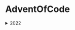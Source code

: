# AdventOfCode
<details>
  <summary>2022</summary>

  ### Puzzle

  1.[Calorie Counting](./AdventOfCode2022/AdventOfCode2022/input/day01/puzzle.md#puzzle)
  - [Solution](./AdventOfCode2022/AdventOfCode2022/Day01.cs#solution)

  2.[Rock Paper Scissors](./AdventOfCode2022/AdventOfCode2022/input/day02/puzzle.md#puzzle)
  - [Solution](./AdventOfCode2022/AdventOfCode2022/Day02.cs#solution)

  3.[Rucksack Reorganization](./AdventOfCode2022/AdventOfCode2022/input/day03/puzzle.md#puzzle)
  - [Solution](./AdventOfCode2022/AdventOfCode2022/Day03.cs#solution)

  4.[ Camp Cleanup](./AdventOfCode2022/AdventOfCode2022/input/day04/puzzle.md#puzzle)
  - [Solution](./AdventOfCode2022/AdventOfCode2022/Day04.cs#solution)

  5.[Supply Stacks](./AdventOfCode2022/AdventOfCode2022/input/day05/puzzle.md#puzzle)
  - [Solution](./AdventOfCode2022/AdventOfCode2022/Day05.cs#solution)

  6.[Tuning Trouble](./AdventOfCode2022/AdventOfCode2022/input/day06/puzzle.md#puzzle)
  - [Solution](./AdventOfCode2022/AdventOfCode2022/Day06.cs#solution)
</details>
